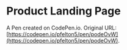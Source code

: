 # Product Landing Page

A Pen created on CodePen.io. Original URL: [https://codepen.io/pfelton5/pen/podeOvW](https://codepen.io/pfelton5/pen/podeOvW).


